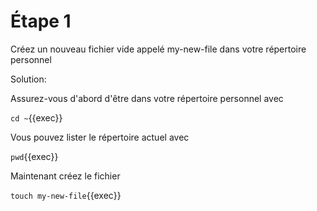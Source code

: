 # Étape 1

Créez un nouveau fichier vide appelé my-new-file dans votre répertoire personnel

Solution:

Assurez-vous d'abord d'être dans votre répertoire personnel avec

`cd ~`{{exec}}

Vous pouvez lister le répertoire actuel avec

`pwd`{{exec}}

Maintenant créez le fichier

`touch my-new-file`{{exec}}